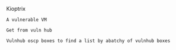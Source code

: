 Kioptrix 

    A vulnerable VM 

    Get from vuln hub 

    Vulnhub oscp boxes to find a list by abatchy of vulnhub boxes  